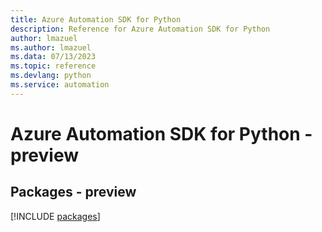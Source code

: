 ```yaml
---
title: Azure Automation SDK for Python
description: Reference for Azure Automation SDK for Python
author: lmazuel
ms.author: lmazuel
ms.data: 07/13/2023
ms.topic: reference
ms.devlang: python
ms.service: automation
---
```

# Azure Automation SDK for Python - preview
## Packages - preview
[!INCLUDE [packages](automation-index.md)]